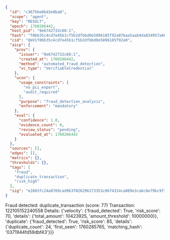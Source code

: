 ```json
{
  "id": "c3675be8bd3e0ba0",
  "scope": "agent",
  "key": "RESULT",
  "epoch": 1760286442,
  "host_pid": "9e6742732c60:1",
  "hash": "f06b35c4cd7e45b1cf5b2dfbbd0e5896185f92a07baa5aab4da834957a6608c5",
  "cid": "QmV1f06b35c4cd7e45b1cf5b2dfbbd0e5896185f92a0",
  "aicp": {
    "prov": {
      "issuer": "9e6742732c60:1",
      "created_at": 1760286442,
      "method": "automated_fraud_detection",
      "vc_type": "VerifiableCredential"
    },
    "ucon": {
      "usage_constraints": [
        "no_pii_export",
        "audit_required"
      ],
      "purpose": "fraud_detection_analysis",
      "enforcement": "mandatory"
    },
    "eval": {
      "confidence": 1.0,
      "evidence_count": 0,
      "review_status": "pending",
      "evaluated_at": 1760286442
    }
  },
  "sources": [],
  "edges": [],
  "metrics": {},
  "thresholds": {},
  "tags": [
    "fraud",
    "duplicate_transaction",
    "risk_high"
  ],
  "sig": "e2603fc24a8769cad963f026296273353c0674314ca089e3cabc6e79bc9f337c"
}
```

Fraud detected: duplicate_transaction (score: 77)
Transaction: 122105152240558
Details: {'velocity': {'fraud_detected': True, 'risk_score': 70, 'details': {'total_amount': 10423925, 'amount_threshold': 10000000}}, 'duplicate': {'fraud_detected': True, 'risk_score': 85, 'details': {'duplicate_count': 24, 'first_seen': 1760285765, 'matching_hash': '0371944fd59dbf43'}}}
